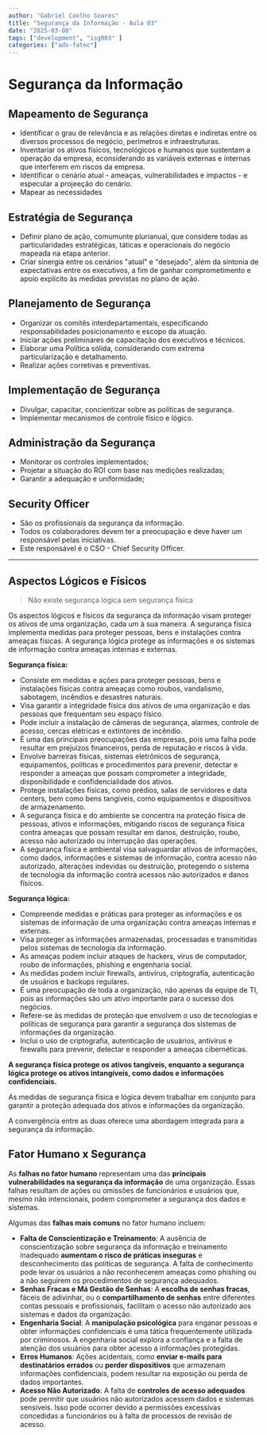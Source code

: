 ```yaml
---
author: "Gabriel Coelho Soares"
title: "Segurança da Informação - Aula 03"
date: "2025-03-08"
tags: ["development", "isg003" ]
categories: ["ads-fatec"]
---
```


# Segurança da Informação

## Mapeamento de Segurança

- Identificar o grau de relevância e as relações diretas e indiretas
entre os diversos processos de negócio, perímetros e infraestruturas.
- Inventariar os ativos físicos, tecnológicos e humanos que sustentam
a operação da empresa, econsiderando as variáveis externas e internas
que interferem em riscos da empresa.
- Identificar o cenário atual - ameaças, vulnerabilidades e impactos -
e especular a projeeção do cenário.
- Mapear as necessidades

## Estratégia de Segurança

- Definir plano de ação, comumunte plurianual, que considere todas as
particularidades estratégicas, táticas e operacionais do negócio
mapeada na etapa anterior.
- Criar sinergia entre os cenários "atual" e "desejado", além da
sintonia de expectativas entre os executivos, a fim de ganhar
comprometimento e apoio explícito às medidas previstas no plano de
ação.

## Planejamento de Segurança

- Organizar os comitês interdepartamentais, especificando responsabilidades
posicionamento e escopo da atuação.
- Iniciar ações preliminares de capacitação dos executivos e técnicos.
- Elaborar uma Política sólida, considerando com extrema particularização e
detalhamento.
- Realizar ações corretivas e preventivas.

## Implementação de Segurança

- Divulgar, capacitar, concientizar sobre as políticas de segurança.
- Implementar mecanismos de controle físico e lógico.

## Administração da Segurança

- Monitorar os controles implementados;
- Projetar a situação do ROI com base nas medições realizadas;
- Garantir a adequação e uniformidade;

## Security Officer

- São os profissionais da segurança da informação.
- Todos os colaboradores devem ter a preocupação e deve haver um responsável
pelas iniciativas.
- Este responsável é o CSO - Chief Security Officer.

----------

## Aspectos Lógicos e Físicos

> Não existe segurança lógica sem segurança física

Os aspectos lógicos e físicos da segurança da informação visam proteger os
ativos de uma organização, cada um à sua maneira. A segurança física
implementa medidas para proteger pessoas, bens e instalações contra ameaças
físicas. A segurança lógica protege as informações e os sistemas de informação
contra ameaças internas e externas.

**Segurança física:**

- Consiste em medidas e ações para proteger pessoas, bens e instalações
físicas contra ameaças como roubos, vandalismo, sabotagem, incêndios e
desastres naturais.
- Visa garantir a integridade física dos ativos de uma organização e das
pessoas que frequentam seu espaço físico.
- Pode incluir a instalação de câmeras de segurança, alarmes, controle de
acesso, cercas elétricas e extintores de incêndio.
- É uma das principais preocupações das empresas, pois uma falha pode
resultar em prejuízos financeiros, perda de reputação e riscos à vida.
- Envolve barreiras físicas, sistemas eletrônicos de segurança, equipamentos,
políticas e procedimentos para prevenir, detectar e responder a ameaças que
possam comprometer a integridade, disponibilidade e confidencialidade dos
ativos.
- Protege instalações físicas, como prédios, salas de servidores e data
centers, bem como bens tangíveis, como equipamentos e dispositivos de
armazenamento.
- A segurança física e do ambiente se concentra na proteção física de pessoas,
ativos e informações, mitigando riscos de segurança física contra ameaças
que possam resultar em danos, destruição, roubo, acesso não autorizado ou
interrupção das operações.
- A segurança física e ambiental visa salvaguardar ativos de informações,
como dados, informações e sistemas de informação, contra acesso não autorizado,
alterações indevidas ou destruição, protegendo o sistema de tecnologia da
informação contra acessos não autorizados e danos físicos.

**Segurança lógica:**

- Compreende medidas e práticas para proteger as informações e os sistemas de
informação de uma organização contra ameaças internas e externas.
- Visa proteger as informações armazenadas, processadas e transmitidas pelos
sistemas de tecnologia da informação.
- As ameaças podem incluir ataques de hackers, vírus de computador, roubo de
informações, phishing e engenharia social.
- As medidas podem incluir firewalls, antivírus, criptografia, autenticação de
usuários e backups regulares.
- É uma preocupação de toda a organização, não apenas da equipe de TI, pois as
informações são um ativo importante para o sucesso dos negócios.
- Refere-se às medidas de proteção que envolvem o uso de tecnologias e políticas
de segurança para garantir a segurança dos sistemas de informações da
organização.
- Inclui o uso de criptografia, autenticação de usuários, antivírus e
firewalls para prevenir, detectar e responder a ameaças cibernéticas.

**A segurança física protege os ativos tangíveis, enquanto a segurança
lógica protege os ativos intangíveis, como dados e informações confidenciais.**

As medidas de segurança física e lógica devem trabalhar em conjunto para
garantir a proteção adequada dos ativos e informações da organização.

A convergência entre as duas oferece uma abordagem integrada para a segurança
da informação.

## Fator Humano x Segurança

As **falhas no fator humano** representam uma das **principais vulnerabilidades
na segurança da informação** de uma organização. Essas falhas resultam de
ações ou omissões de funcionários e usuários que, mesmo não intencionais,
podem comprometer a segurança dos dados e sistemas.

Algumas das **falhas mais comuns** no fator humano incluem:

- **Falta de Conscientização e Treinamento**: A ausência de conscientização
sobre segurança da informação e treinamento inadequado **aumentam o risco
de práticas inseguras** e desconhecimento das políticas de segurança.
A falta de conhecimento pode levar os usuários a não reconhecerem ameaças
como phishing ou a não seguirem os procedimentos de segurança adequados.
- **Senhas Fracas e Má Gestão de Senhas**: A **escolha de senhas fracas**,
fáceis de adivinhar, ou o **compartilhamento de senhas** entre diferentes
contas pessoais e profissionais, facilitam o acesso não autorizado aos
sistemas e dados da organização.
- **Engenharia Social**: A **manipulação psicológica** para enganar pessoas
e obter informações confidenciais é uma tática frequentemente utilizada
por criminosos. A engenharia social explora a confiança e a falta de
atenção dos usuários para obter acesso a informações protegidas.
- **Erros Humanos**: Ações acidentais, como **enviar e-mails para
destinatários errados** ou **perder dispositivos** que armazenam informações
confidenciais, podem resultar na exposição ou perda de dados importantes.
- **Acesso Não Autorizado**: A falta de **controles de acesso adequados**
pode permitir que usuários não autorizados acessem dados e sistemas sensíveis.
Isso pode ocorrer devido a permissões excessivas concedidas a funcionários
ou à falta de processos de revisão de acesso.
